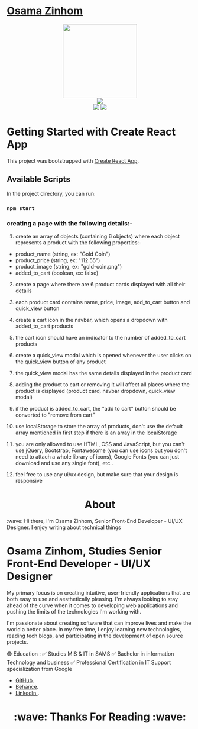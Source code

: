 # <a href="https://www.linkedin.com/in/ozidan/" target="_blank">Osama Zinhom</a>
<div align="center">
    <img src="GitHub.png" height="200" />
</div>
<div align="center">
    <img src="https://readme-typing-svg.herokuapp.com?color=%236FDA44&size=32&center=true&vCenter=true&width=600&height=50&lines=Hi+👋,+I'm+Osama;FrontEnd+Developer;Freelancer;Open-Source+Enthusiast" />
</div>
<div align="center">
    <a href="https://www.linkedin.com/in/ozidan/"><img src="https://img.shields.io/badge/Linkedin-0077b5?style=flat&logo=linkedin" /></a>
    <a href="https://wa.me/message/PYDSDR5GD7MVJ1"><img src="https://img.shields.io/badge/Telegram-0088cc?style=flat&logo=whatsapp" /></a>
</div>

# Getting Started with Create React App

This project was bootstrapped with [Create React App](https://github.com/facebook/create-react-app).

## Available Scripts

In the project directory, you can run:

### `npm start`
### creating a page with the following details:-

1) create an array of objects (containing 6 objects) where each object represents a product with the following properties:-
- product_name (string, ex: "Gold Coin")
- product_price (string, ex: "112.55")
- product_image (string, ex: "gold-coin.png")
- added_to_cart (boolean, ex: false)

2) create a page where there are 6 product cards displayed with all their details

3) each product card contains name, price, image, add_to_cart button and quick_view button

4) create a cart icon in the navbar, which opens a dropdown with added_to_cart products

5) the cart icon should have an indicator to the number of added_to_cart products

6) create a quick_view modal which is opened whenever the user clicks on the quick_view button of any product

7) the quick_view modal has the same details displayed in the product card

8) adding the product to cart or removing it will affect all places where the product is displayed (product card, navbar dropdown, quick_view modal)

9) if the product is added_to_cart, the "add to cart" button should be converted to "remove from cart"

10) use localStorage to store the array of products, don't use the default array mentioned in first step if there is an array in the localStorage

11) you are only allowed to use HTML, CSS and JavaScript, but you can't use jQuery, Bootstrap, Fontawesome (you can use icons but you don't need to attach a whole library of icons), Google Fonts (you can just download and use any single font), etc..

12) feel free to use any ui/ux design, but make sure that your design is responsive


<h1 align="center">About</h1>
:wave: Hi there, I'm Osama Zinhom, Senior Front-End Developer - UI/UX Designer. I enjoy writing about technical things

# Osama Zinhom, Studies Senior Front-End Developer - UI/UX Designer

My primary focus is on creating intuitive, user-friendly applications that are both easy to use and aesthetically pleasing. I'm always looking to stay ahead of the curve when it comes to developing web applications and pushing the limits of the technologies I'm working with.

I'm passionate about creating software that can improve lives and make the world a better place. In my free time, I enjoy learning new technologies, reading tech blogs, and participating in the development of open source projects.

🟢 Education :
✅ Studies MIS & IT in SAMS
✅ Bachelor in information Technology and business
✅ Professional Certification in IT Support specialization from Google

- [ GitHub](https://github.com/ozidan13?tab=repositories).
- [ Behance](https://www.behance.net/O_Zidan).
- [ LinkedIn ](https://www.linkedin.com/in/ozidan/).

<h1 align="center">:wave: Thanks For Reading :wave:</h1>

